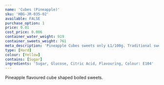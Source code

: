 ```yaml
---
name: 'Cubes (Pineapple)'
sku: 'HBG-JR-035-02'
available: FALSE
purchase_option: 1
price: 0.01
cost_price: 0.006
container_water_weight: 919
container_sweets_weight: 761
meta_description: 'Pineapple Cubes sweets only Ł1/100g. Traditional sweets and more at Humbugs Confectionery Store. Specialists in satisfying your sweet tooth!'
type: [Hard]
colour: [Yellow]
contains: [Sugar]
ingredients: 'Sugar, Glucose, Citric Acid, Flavouring, Colour: E104'
---
```

Pineapple flavoured cube shaped boiled sweets.